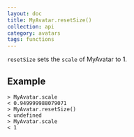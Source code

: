 ```yaml
---
layout: doc
title: MyAvatar.resetSize()
collection: api
category: avatars
tags: functions
---
```


`resetSize` sets the `scale` of MyAvatar to 1. 

## Example

```
> MyAvatar.scale
< 0.949999988079071
> MyAvatar.resetSize()
< undefined
> MyAvatar.scale
< 1
```
